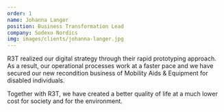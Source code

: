 ```yaml
---
order: 1
name: Johanna Langer
position: Business Transformation Lead
company: Sodexo Nordics
img: images/clients/johanna-langer.jpg
---
```

R3T realized our digital strategy through their rapid prototyping approach. As a result, our operational processes work at a faster pace and we have secured our new recondition business of Mobility Aids & Equipment for disabled individuals. 

Together with R3T, we have created a better quality of life at a much lower cost for society and for the environment.
